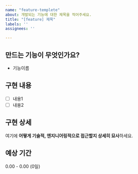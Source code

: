 ```yaml
---
name: "feature-templete"
about: 개발되는 기능에 대한 제목을 적어주세요.
title: "[feature] 제목"
labels: ''
assignees: ''

---
```


## 만드는 기능이 무엇인가요?
- 기능이름

## 구현 내용
- [ ] 내용1
- [ ] 내용2

## 구현 상세
여기에 **어떻게 기술적, 엔지니어링적으로 접근할지 상세히 묘사**하세요.

## 예상 기간
0.00 - 0.00 (0일)
